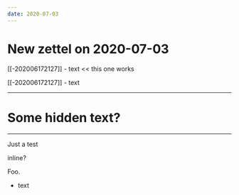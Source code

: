 ```yaml
---
date: 2020-07-03
---
```


# New zettel on 2020-07-03

[[-202006172127]] [](test-test) - text << this one works

[[-202006172127]]  - text
[^hi]: something


---
# Some hidden text?
---

Just a test

inline? <!-- this is a comment -->

Foo.


- text

<script 
    src="https://utteranc.es/client.js"
    repo="EyebrowHairs/garden"
    issue-term="title"
    label="comment"
    theme="github-light"
    crossorigin="anonymous"
    async>
</script>

